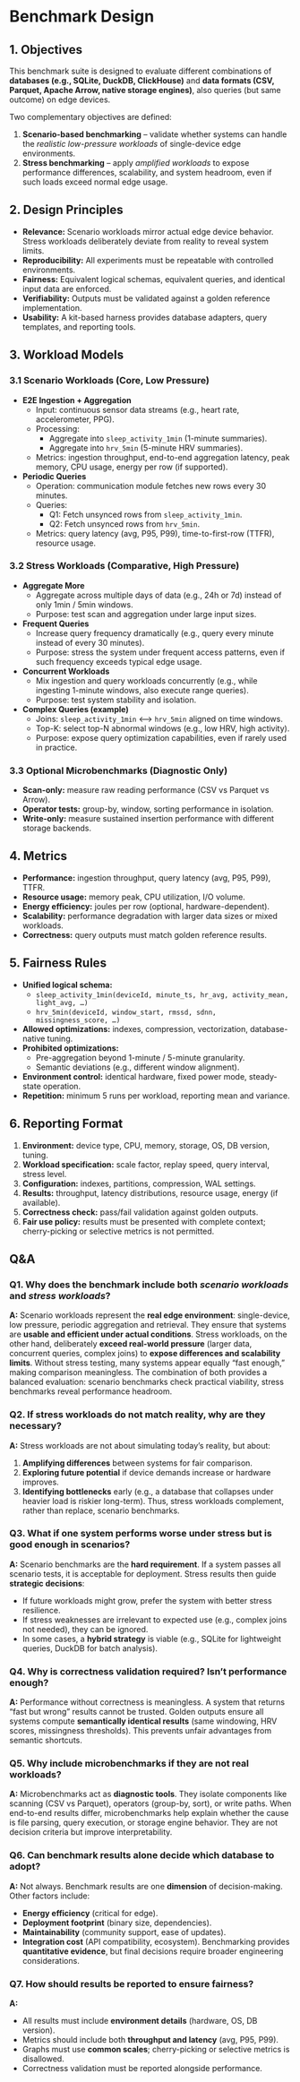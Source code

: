 # Benchmark Design

## 1. Objectives

This benchmark suite is designed to evaluate different combinations of **databases (e.g., SQLite, DuckDB, ClickHouse)** and **data formats (CSV, Parquet, Apache Arrow, native storage engines)**, also queries (but same outcome) on edge devices.

Two complementary objectives are defined:

1. **Scenario-based benchmarking** – validate whether systems can handle the *realistic low-pressure workloads* of single-device edge environments.
2. **Stress benchmarking** – apply *amplified workloads* to expose performance differences, scalability, and system headroom, even if such loads exceed normal edge usage.

## 2. Design Principles

- **Relevance:** Scenario workloads mirror actual edge device behavior. Stress workloads deliberately deviate from reality to reveal system limits.
- **Reproducibility:** All experiments must be repeatable with controlled environments.
- **Fairness:** Equivalent logical schemas, equivalent queries, and identical input data are enforced.
- **Verifiability:** Outputs must be validated against a golden reference implementation.
- **Usability:** A kit-based harness provides database adapters, query templates, and reporting tools.

## 3. Workload Models

### 3.1 Scenario Workloads (Core, Low Pressure)

- **E2E Ingestion + Aggregation**
  - Input: continuous sensor data streams (e.g., heart rate, accelerometer, PPG).
  - Processing:
    - Aggregate into `sleep_activity_1min` (1-minute summaries).
    - Aggregate into `hrv_5min` (5-minute HRV summaries).
  - Metrics: ingestion throughput, end-to-end aggregation latency, peak memory, CPU usage, energy per row (if supported).
- **Periodic Queries**
  - Operation: communication module fetches new rows every 30 minutes.
  - Queries:
    - Q1: Fetch unsynced rows from `sleep_activity_1min`.
    - Q2: Fetch unsynced rows from `hrv_5min`.
  - Metrics: query latency (avg, P95, P99), time-to-first-row (TTFR), resource usage.

### 3.2 Stress Workloads (Comparative, High Pressure)

- **Aggregate More**
  - Aggregate across multiple days of data (e.g., 24h or 7d) instead of only 1min / 5min windows.
  - Purpose: test scan and aggregation under large input sizes.
- **Frequent Queries**
  - Increase query frequency dramatically (e.g., query every minute instead of every 30 minutes).
  - Purpose: stress the system under frequent access patterns, even if such frequency exceeds typical edge usage.
- **Concurrent Workloads**
  - Mix ingestion and query workloads concurrently (e.g., while ingesting 1-minute windows, also execute range queries).
  - Purpose: test system stability and isolation.
- **Complex Queries (example)**
  - Joins: `sleep_activity_1min` ⟷ `hrv_5min` aligned on time windows.
  - Top-K: select top-N abnormal windows (e.g., low HRV, high activity).
  - Purpose: expose query optimization capabilities, even if rarely used in practice.

### 3.3 Optional Microbenchmarks (Diagnostic Only)

- **Scan-only:** measure raw reading performance (CSV vs Parquet vs Arrow).
- **Operator tests:** group-by, window, sorting performance in isolation.
- **Write-only:** measure sustained insertion performance with different storage backends.

## 4. Metrics

- **Performance:** ingestion throughput, query latency (avg, P95, P99), TTFR.
- **Resource usage:** memory peak, CPU utilization, I/O volume.
- **Energy efficiency:** joules per row (optional, hardware-dependent).
- **Scalability:** performance degradation with larger data sizes or mixed workloads.
- **Correctness:** query outputs must match golden reference results.

## 5. Fairness Rules

- **Unified logical schema:**
  - `sleep_activity_1min(deviceId, minute_ts, hr_avg, activity_mean, light_avg, …)`
  - `hrv_5min(deviceId, window_start, rmssd, sdnn, missingness_score, …)`
- **Allowed optimizations:** indexes, compression, vectorization, database-native tuning.
- **Prohibited optimizations:**
  - Pre-aggregation beyond 1-minute / 5-minute granularity.
  - Semantic deviations (e.g., different window alignment).
- **Environment control:** identical hardware, fixed power mode, steady-state operation.
- **Repetition:** minimum 5 runs per workload, reporting mean and variance.

## 6. Reporting Format

1. **Environment:** device type, CPU, memory, storage, OS, DB version, tuning.
2. **Workload specification:** scale factor, replay speed, query interval, stress level.
3. **Configuration:** indexes, partitions, compression, WAL settings.
4. **Results:** throughput, latency distributions, resource usage, energy (if available).
5. **Correctness check:** pass/fail validation against golden outputs.
6. **Fair use policy:** results must be presented with complete context; cherry-picking or selective metrics is not permitted.

## Q&A

### Q1. Why does the benchmark include both *scenario workloads* and *stress workloads*?

**A:** Scenario workloads represent the **real edge environment**: single-device, low pressure, periodic aggregation and retrieval. They ensure that systems are **usable and efficient under actual conditions**. Stress workloads, on the other hand, deliberately **exceed real-world pressure** (larger data, concurrent queries, complex joins) to **expose differences and scalability limits**. Without stress testing, many systems appear equally “fast enough,” making comparison meaningless. The combination of both provides a balanced evaluation: scenario benchmarks check practical viability, stress benchmarks reveal performance headroom.

### Q2. If stress workloads do not match reality, why are they necessary?

**A:** Stress workloads are not about simulating today’s reality, but about:

1. **Amplifying differences** between systems for fair comparison.
2. **Exploring future potential** if device demands increase or hardware improves.
3. **Identifying bottlenecks** early (e.g., a database that collapses under heavier load is riskier long-term).
    Thus, stress workloads complement, rather than replace, scenario benchmarks.

### Q3. What if one system performs worse under stress but is good enough in scenarios?

**A:** Scenario benchmarks are the **hard requirement**. If a system passes all scenario tests, it is acceptable for deployment. Stress results then guide **strategic decisions**:

- If future workloads might grow, prefer the system with better stress resilience.
- If stress weaknesses are irrelevant to expected use (e.g., complex joins not needed), they can be ignored.
- In some cases, a **hybrid strategy** is viable (e.g., SQLite for lightweight queries, DuckDB for batch analysis).


### Q4. Why is correctness validation required? Isn’t performance enough?

**A:** Performance without correctness is meaningless. A system that returns “fast but wrong” results cannot be trusted. Golden outputs ensure all systems compute **semantically identical results** (same windowing, HRV scores, missingness thresholds). This prevents unfair advantages from semantic shortcuts.


### Q5. Why include microbenchmarks if they are not real workloads?

**A:** Microbenchmarks act as **diagnostic tools**. They isolate components like scanning (CSV vs Parquet), operators (group-by, sort), or write paths. When end-to-end results differ, microbenchmarks help explain whether the cause is file parsing, query execution, or storage engine behavior. They are not decision criteria but improve interpretability.

### Q6. Can benchmark results alone decide which database to adopt?

**A:** Not always. Benchmark results are one **dimension** of decision-making. Other factors include:

- **Energy efficiency** (critical for edge).
- **Deployment footprint** (binary size, dependencies).
- **Maintainability** (community support, ease of updates).
- **Integration cost** (API compatibility, ecosystem).
   Benchmarking provides **quantitative evidence**, but final decisions require broader engineering considerations.

### Q7. How should results be reported to ensure fairness?

**A:**

- All results must include **environment details** (hardware, OS, DB version).
- Metrics should include both **throughput and latency** (avg, P95, P99).
- Graphs must use **common scales**; cherry-picking or selective metrics is disallowed.
- Correctness validation must be reported alongside performance.